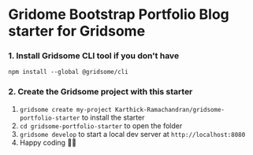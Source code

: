 # Gridome Bootstrap Portfolio Blog starter for Gridsome

### 1. Install Gridsome CLI tool if you don't have

`npm install --global @gridsome/cli`

### 2. Create the Gridsome project with this starter

1. `gridsome create my-project Karthick-Ramachandran/gridsome-portfolio-starter` to install the starter
2. `cd gridsome-portfolio-starter` to open the folder
3. `gridsome develop` to start a local dev server at `http://localhost:8080`
4. Happy coding 🎉🙌
